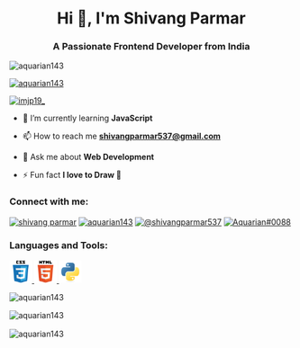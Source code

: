 <h1 align="center">Hi 👋, I'm Shivang Parmar</h1>
<h3 align="center">A Passionate Frontend Developer from India</h3>
<p align="left"> <img src="https://komarev.com/ghpvc/?username=aquarian143&label=Profile%20views&color=0e75b6&style=flat" alt="aquarian143" /> </p>

<p align="left"> <a href="https://github.com/ryo-ma/github-profile-trophy"><img src="https://github-profile-trophy.vercel.app/?username=aquarian143" alt="aquarian143" /></a> </p>

<p align="left"> <a href="https://twitter.com/Shivang_143" target="blank"><img src="https://img.shields.io/twitter/follow/Shivang_143?logo=twitter&style=for-the-badge" alt="imjp19_" /></a> </p>

- 🌱 I’m currently learning **JavaScript**

- 📫 How to reach me **shivangparmar537@gmail.com**

- 💬 Ask me about **Web Development**

- ⚡ Fun fact **I love to Draw 🎨**

<h3 align="left">Connect with me:</h3>
<p align="left">
<a href="https://linkedin.com/in/shivang-parmar-69a82a244" target="blank"><img align="center" src="https://raw.githubusercontent.com/rahuldkjain/github-profile-readme-generator/master/src/images/icons/Social/linked-in-alt.svg" alt="shivang parmar" height="30" width="40" /></a>
<a href="https://instagram.com/aquarian143" target="blank"><img align="center" src="https://raw.githubusercontent.com/rahuldkjain/github-profile-readme-generator/master/src/images/icons/Social/instagram.svg" alt="aquarian143" height="30" width="40" /></a>
<a href="https://www.hackerearth.com/@shivangparmar537" target="blank"><img align="center" src="https://raw.githubusercontent.com/rahuldkjain/github-profile-readme-generator/master/src/images/icons/Social/hackerearth.svg" alt="@shivangparmar537" height="30" width="40" /></a>
<a href="https://discord.gg/Aquarian#0088" target="blank"><img align="center" src="https://raw.githubusercontent.com/rahuldkjain/github-profile-readme-generator/master/src/images/icons/Social/discord.svg" alt="Aquarian#0088" height="30" width="40" /></a>
</p>

<h3 align="left">Languages and Tools:</h3>
<p align="left"> <a href="https://www.w3schools.com/css/" target="_blank" rel="noreferrer"> <img src="https://raw.githubusercontent.com/devicons/devicon/master/icons/css3/css3-original-wordmark.svg" alt="css3" width="40" height="40"/> </a> <a href="https://www.w3.org/html/" target="_blank" rel="noreferrer"> <img src="https://raw.githubusercontent.com/devicons/devicon/master/icons/html5/html5-original-wordmark.svg" alt="html5" width="40" height="40"/> </a> <a href="https://developer.mozilla.org/en-US/docs/Web/JavaScript" target="_blank" rel="noreferrer"> <img src="https://raw.githubusercontent.com/devicons/devicon/master/icons/python/python-original.svg" alt="python" width="40" height="40"/> </a> </p>

<p><img align="left" src="https://github-readme-stats.vercel.app/api/top-langs?username=aquarian143&show_icons=true&locale=en&layout=compact&theme=synthwave" alt="aquarian143" /></p>
</br>
<p><img align="center" src="https://github-readme-stats.vercel.app/api?username=aquarian143&show_icons=true&locale=en&theme=synthwave" alt="aquarian143" /></p>

<p><img align="center" src="https://github-readme-streak-stats.herokuapp.com/?user=aquarian143&&theme=synthwave" alt="aquarian143" /></p>
